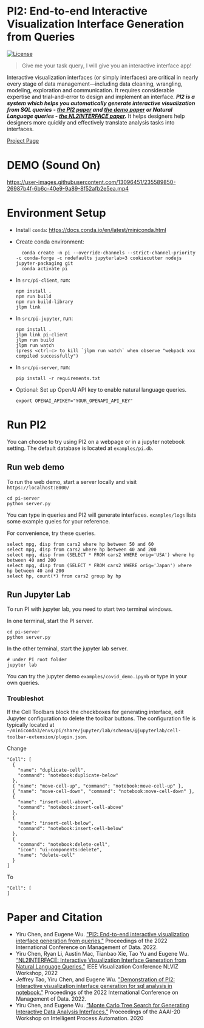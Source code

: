 # PI2: End-to-end Interactive Visualization Interface Generation from Queries

[![License](https://www.gnu.org/graphics/gplv3-127x51.png)](https://www.gnu.org/licenses/gpl-3.0.en.html)

> Give me your task query, I will give you an interactive interface app!

Interactive visualization interfaces (or simply interfaces) are critical in nearly every stage of data management—including data cleaning, wrangling, modeling, exploration and communication. It requires considerable expertise and trial-and-error to design and implement an interface. ***PI2 is a system which helps you automatically generate interactive visualization from SQL queries - [the PI2 paper](https://dl.acm.org/doi/pdf/10.1145/3514221.3526166) and [the demo paper](https://dl.acm.org/doi/pdf/10.1145/3514221.3520153) or Natural Language queries - [the NL2INTERFACE paper](https://arxiv.org/pdf/2209.08834.pdf).*** It helps designers help designers more quickly and effectively translate analysis tasks into interfaces.

[Project Page](https://www.cs.columbia.edu/~chen1ru/Precision%20Interface.html)

# DEMO (Sound On)

https://user-images.githubusercontent.com/13096451/235589850-26987b4f-6b6c-40e9-9a89-8f52afb2e5ea.mp4


# Environment Setup

- Install `conda`: https://docs.conda.io/en/latest/miniconda.html
- Create conda environment:

        conda create -n pi --override-channels --strict-channel-priority -c conda-forge -c nodefaults jupyterlab=3 cookiecutter nodejs jupyter-packaging git
        conda activate pi

- In `src/pi-client`, run:

      npm install .
      npm run build
      npm run build-library
      jlpm link
      
- In `src/pi-jupyter`, run:

      npm install .
      jlpm link pi-client
      jlpm run build
      jlpm run watch
      (press <ctrl-c> to kill `jlpm run watch` when observe "webpack xxx compiled successfully")
      
- In `src/pi-server`, run:

      pip install -r requirements.txt

- Optional: Set up OpenAI API key to enable natural language queries.

      export OPENAI_APIKEY="YOUR_OPENAPI_API_KEY"
        

# Run PI2
You can choose to try using PI2 on a webpage or in a jupyter notebook setting. The default database is located at `examples/pi.db`. 

## Run web demo

To run the web demo, start a server locally and visit `https://localhost:8000/`

    cd pi-server
    python server.py

You can type in queries and PI2 will generate interfaces.  `examples/logs` lists some example queies for your reference. 

For convenience, try these queries.

```
select mpg, disp from cars2 where hp between 50 and 60
select mpg, disp from cars2 where hp between 40 and 200
select mpg, disp from (SELECT * FROM cars2 WHERE orig='USA') where hp between 40 and 200
select mpg, disp from (SELECT * FROM cars2 WHERE orig='Japan') where hp between 40 and 200
select hp, count(*) from cars2 group by hp
```

## Run Jupyter Lab

To run PI with jupyter lab, you need to start two terminal windows. 

In one terminal, start the PI server.

    cd pi-server
    python server.py   

In the other terminal, start the jupyter lab server.

    # under PI root folder
    jupyter lab

You can try the jupyter demo `examples/covid_demo.ipynb` or type in your own queries.
       
### Troubleshot

If the Cell Toolbars block the checkboxes for generating interface, edit Jupyter configuration to delete the toolbar buttons. The configuration file is typically located at `~/miniconda3/envs/pi/share/jupyter/lab/schemas/@jupyterlab/cell-toolbar-extension/plugin.json`.

Change

    "Cell": [
      {
        "name": "duplicate-cell",
        "command": "notebook:duplicate-below"
      },
      { "name": "move-cell-up", "command": "notebook:move-cell-up" },
      { "name": "move-cell-down", "command": "notebook:move-cell-down" },
      {
        "name": "insert-cell-above",
        "command": "notebook:insert-cell-above"
      },
      {
        "name": "insert-cell-below",
        "command": "notebook:insert-cell-below"
      },
      {
        "command": "notebook:delete-cell",
        "icon": "ui-components:delete",
        "name": "delete-cell"
      }
    ]

To

    "Cell": [
    ]
    
    
    
# Paper and Citation
* Yiru Chen, and Eugene Wu. ["PI2: End-to-end interactive visualization interface generation from queries."](https://drive.google.com/file/d/1A07Q2iTefAT_Luv_vPSerDn8za_K0K9U/view?usp=share_link) Proceedings of the 2022 International Conference on Management of Data. 2022.
* Yiru Chen, Ryan Li, Austin Mac, Tianbao Xie, Tao Yu and Eugene Wu. [“NL2INTERFACE: Interactive Visualization Interface Generation from Natural Language Queries.”](https://drive.google.com/file/d/1S7dXMaXvUi22VDyjDEkrTHC0gQVo8Emy/view?usp=share_link) IEEE Visualization Conference NLVIZ Workshop, 2022
* Jeffrey Tao, Yiru Chen, and Eugene Wu. ["Demonstration of PI2: Interactive visualization interface generation for sql analysis in notebook."](https://drive.google.com/file/d/1QRMpow6PyaXL8eZW6-aoG3TT3fEGJMtx/view?usp=share_link) Proceedings of the 2022 International Conference on Management of Data. 2022.
* Yiru Chen, and Eugene Wu. [“Monte Carlo Tree Search for Generating Interactive Data Analysis Interfaces.”](https://drive.google.com/file/d/1LYjEcXnTSySu6ELO2XZ6sV8Yq9RuIUcg/view?usp=share_link) Proceedings of the AAAI-20 Workshop on Intelligent Process Automation. 2020


